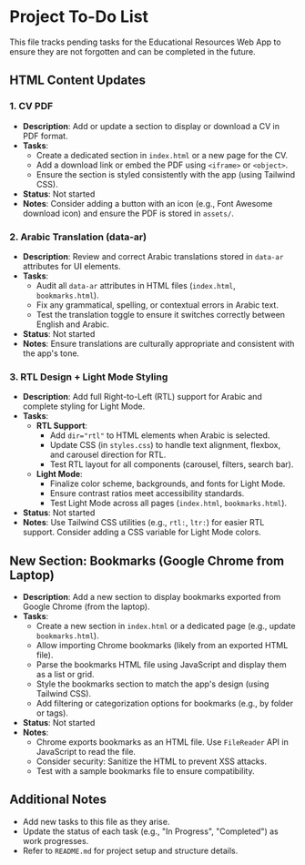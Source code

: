 # Project To-Do List

This file tracks pending tasks for the Educational Resources Web App to ensure they are not forgotten and can be completed in the future.

## HTML Content Updates

### 1. CV PDF
- **Description**: Add or update a section to display or download a CV in PDF format.
- **Tasks**:
  - Create a dedicated section in `index.html` or a new page for the CV.
  - Add a download link or embed the PDF using `<iframe>` or `<object>`.
  - Ensure the section is styled consistently with the app (using Tailwind CSS).
- **Status**: Not started
- **Notes**: Consider adding a button with an icon (e.g., Font Awesome download icon) and ensure the PDF is stored in `assets/`.

### 2. Arabic Translation (data-ar)
- **Description**: Review and correct Arabic translations stored in `data-ar` attributes for UI elements.
- **Tasks**:
  - Audit all `data-ar` attributes in HTML files (`index.html`, `bookmarks.html`).
  - Fix any grammatical, spelling, or contextual errors in Arabic text.
  - Test the translation toggle to ensure it switches correctly between English and Arabic.
- **Status**: Not started
- **Notes**: Ensure translations are culturally appropriate and consistent with the app's tone.

### 3. RTL Design + Light Mode Styling
- **Description**: Add full Right-to-Left (RTL) support for Arabic and complete styling for Light Mode.
- **Tasks**:
  - **RTL Support**:
    - Add `dir="rtl"` to HTML elements when Arabic is selected.
    - Update CSS (in `styles.css`) to handle text alignment, flexbox, and carousel direction for RTL.
    - Test RTL layout for all components (carousel, filters, search bar).
  - **Light Mode**:
    - Finalize color scheme, backgrounds, and fonts for Light Mode.
    - Ensure contrast ratios meet accessibility standards.
    - Test Light Mode across all pages (`index.html`, `bookmarks.html`).
- **Status**: Not started
- **Notes**: Use Tailwind CSS utilities (e.g., `rtl:`, `ltr:`) for easier RTL support. Consider adding a CSS variable for Light Mode colors.

## New Section: Bookmarks (Google Chrome from Laptop)

- **Description**: Add a new section to display bookmarks exported from Google Chrome (from the laptop).
- **Tasks**:
  - Create a new section in `index.html` or a dedicated page (e.g., update `bookmarks.html`).
  - Allow importing Chrome bookmarks (likely from an exported HTML file).
  - Parse the bookmarks HTML file using JavaScript and display them as a list or grid.
  - Style the bookmarks section to match the app's design (using Tailwind CSS).
  - Add filtering or categorization options for bookmarks (e.g., by folder or tags).
- **Status**: Not started
- **Notes**:
  - Chrome exports bookmarks as an HTML file. Use `FileReader` API in JavaScript to read the file.
  - Consider security: Sanitize the HTML to prevent XSS attacks.
  - Test with a sample bookmarks file to ensure compatibility.

## Additional Notes
- Add new tasks to this file as they arise.
- Update the status of each task (e.g., "In Progress", "Completed") as work progresses.
- Refer to `README.md` for project setup and structure details.
